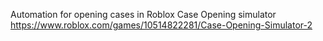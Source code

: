 Automation for opening cases in Roblox Case Opening simulator<br>
https://www.roblox.com/games/10514822281/Case-Opening-Simulator-2
